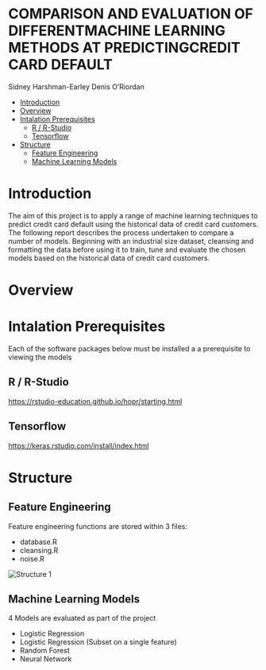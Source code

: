 COMPARISON AND EVALUATION OF DIFFERENTMACHINE LEARNING METHODS AT
PREDICTINGCREDIT CARD DEFAULT
================
Sidney Harshman-Earley Denis O’Riordan

-   [Introduction](#introduction)
-   [Overview](#overview)
-   [Intalation Prerequisites](#intalation-prerequisites)
    -   [R / R-Studio](#r--r-studio)
    -   [Tensorflow](#tensorflow)
-   [Structure](#structure)
    -   [Feature Engineering](#feature-engineering)
    -   [Machine Learning Models](#machine-learning-models)

# Introduction

The aim of this project is to apply a range of machine learning
techniques to predict credit card default using the historical data of
credit card customers. The following report describes the process
undertaken to compare a number of models. Beginning with an industrial
size dataset, cleansing and formatting the data before using it to
train, tune and evaluate the chosen models based on the historical data
of credit card customers.

# Overview

# Intalation Prerequisites

Each of the software packages below must be installed a a prerequisite
to viewing the models

## R / R-Studio

<https://rstudio-education.github.io/hopr/starting.html>

## Tensorflow

<https://keras.rstudio.com/install/index.html>

# Structure

## Feature Engineering

Feature engineering functions are stored within 3 files:

-   database.R
-   cleansing.R
-   noise.R

![Structure 1](images/structure1.png)

## Machine Learning Models

4 Models are evaluated as part of the project

-   Logistic Regression
-   Logistic Regression (Subset on a single feature)
-   Random Forest
-   Neural Network
